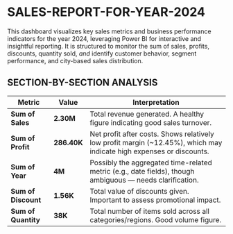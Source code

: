 # SALES-REPORT-FOR-YEAR-2024
This dashboard visualizes key sales metrics and business performance indicators for the year 2024, leveraging Power BI for interactive and insightful reporting. It is structured to monitor the sum of sales, profits, discounts, quantity sold, *and* identify customer behavior, segment performance, and city-based sales distribution.

## SECTION-BY-SECTION ANALYSIS

| Metric              | Value       | Interpretation                                                                                                        |
| ------------------- | ----------- | --------------------------------------------------------------------------------------------------------------------- |
| **Sum of Sales**    | **2.30M**   | Total revenue generated. A healthy figure indicating good sales turnover.                                             |
| **Sum of Profit**   | **286.40K** | Net profit after costs. Shows relatively low profit margin (\~12.45%), which may indicate high expenses or discounts. |
| **Sum of Year**     | **4M**      | Possibly the aggregated time-related metric (e.g., date fields), though ambiguous — needs clarification.              |
| **Sum of Discount** | **1.56K**   | Total value of discounts given. Important to assess promotional impact.                                               |
| **Sum of Quantity** | **38K**     | Total number of items sold across all categories/regions. Good volume figure.                                         |

